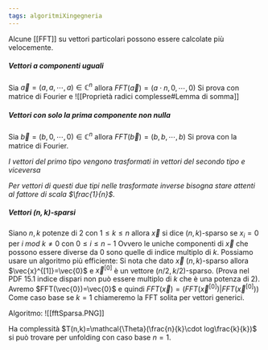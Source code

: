 ```yaml
---
tags: algoritmiXingegneria 
---
```

Alcune [[FFT]] su vettori particolari possono essere calcolate più velocemente.
##### Vettori a componenti uguali
Sia $\vec{a}=(a,a,\dotsb,a)\in \mathbb{C}^n$ allora $FFT(\vec{a})=(a\cdot n,0,\dotsb,0)$
Si prova con matrice di Fourier e ![[Proprietà radici complesse#Lemma di somma]]
##### Vettori con solo la prima componente non nulla

Sia $\vec{b}=(b,0,\dotsb,0)\in \mathbb{C}^n$ allora $FFT(\vec{b})=(b,b,\dotsb,b)$ 
Si prova con la matrice di Fourier.

_I vettori del primo tipo vengono trasformati in vettori del secondo tipo e viceversa_

_Per vettori di questi due tipi nelle trasformate inverse bisogna stare attenti al fattore di scala $\frac{1}{n}$_.

##### Vettori $(n,k)$-sparsi
Siano $n,k$ potenze di 2 con $1\le k \le n$
allora $\vec x$ si dice  $(n,k)$-sparso se $x_i=0$ per $i\ mod\ k\ne 0$ con $0 \le i \le n-1$
Ovvero le uniche componenti di $\vec{x}$ che possono essere diverse da 0 sono quelle di indice multiplo di $k$.
Possiamo usare un algoritmo più efficiente:
Si nota che dato $\vec{x}$ $(n,k)$-sparso allora $\vec{x}^{[1]}=\vec{0}$ e $\vec{x}^{[0]}$ è un vettore $(n/2,k/2)$-sparso. (Prova nel PDF 15.1 indice dispari non può essere multiplo di $k$ che è una potenza di 2).
Avremo $FFT(\vec{0})=\vec{0}$  e quindi  $FFT(\vec{x})=(FFT(\vec{x}^{[0]})|FFT(\vec{x}^{[0]}))$
Come caso base se $k=1$ chiameremo la FFT solita per vettori generici.

Algoritmo:
![[fftSparsa.PNG]]

Ha complessità $T(n,k)=\mathcal{\Theta}(\frac{n}{k}\cdot log\frac{k}{k})$ si può trovare per unfolding con caso base $n=1$.
